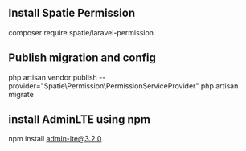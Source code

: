 ## Install Spatie Permission
composer require spatie/laravel-permission

## Publish migration and config
php artisan vendor:publish --provider="Spatie\Permission\PermissionServiceProvider"
php artisan migrate

## install AdminLTE using npm
npm install admin-lte@3.2.0